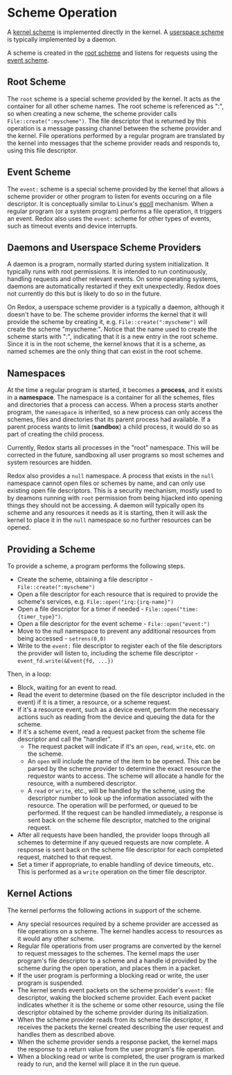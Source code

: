 # Scheme Operation

A [kernel scheme](./ch05-03-schemes.md#kernel-vs-userspace-schemes) is implemented directly in the kernel. A [userspace scheme](./ch05-03-schemes.md#kernel-vs-userspace-schemes) is typically implemented by a daemon.

A scheme is created in the [root scheme](#root-scheme) and listens for requests using the [event scheme](#event-scheme).

## Root Scheme

The `root` scheme is a special scheme provided by the kernel. It acts as the container for all other scheme names. The root scheme is referenced as ":", so when creating a new scheme, the scheme provider calls `File::create(":myscheme")`. The file descriptor that is returned by this operation is a message passing channel between the scheme provider and the kernel. File operations performed by a regular program are translated by the kernel into messages that the scheme provider reads and responds to, using this file descriptor.

## Event Scheme

The `event:` scheme is a special scheme provided by the kernel that allows a scheme provider or other program to listen for events occuring on a file descriptor. It is conceptually similar to Linux's [epoll](https://manpages.ubuntu.com/manpages/focal/en/man7/epoll.7.html) mechanism. When a regular program (or a system program) performs a file operation, it triggers an event. Redox also uses the `event:` scheme for other types of events, such as timeout events and device interrupts.

## Daemons and Userspace Scheme Providers

A daemon is a program, normally started during system initialization. It typically runs with root permissions. It is intended to run continuously, handling requests and other relevant events. On some operating systems, daemons are automatically restarted if they exit unexpectedly. Redox does not currently do this but is likely to do so in the future.

On Redox, a userspace scheme provider is a typically a daemon, although it doesn't have to be. The scheme provider informs the kernel that it will provide the scheme by creating it, e.g. `File::create(":myscheme")` will create the scheme "myscheme:". Notice that the name used to create the scheme starts with ":", indicating that it is a new entry in the root scheme. Since it is in the root scheme, the kernel knows that it is a scheme, as named schemes are the only thing that can exist in the root scheme.

## Namespaces

At the time a regular program is started, it becomes a **process**, and it exists in a **namespace**. The namespace is a container for all the schemes, files and directories that a process can access. When a process starts another program, the `namesapace` is inherited, so a new process can only access the schemes, files and directories that its parent process had available. If a parent process wants to limit (**sandbox**) a child process, it would do so as part of creating the child process.

Currently, Redox starts all processes in the "root" namespace. This will be corrected in the future, sandboxing all user programs so most schemes and system resources are hidden.

Redox also provides a `null` namespace. A process that exists in the `null` namespace cannot open files or schemes by name, and can only use existing open file descriptors. This is a security mechanism, mostly used to by deamons running with `root` permission from being hijacked into opening things they should not be accessing. A daemon will typically open its scheme and any resources it needs as it is starting, then it will ask the kernel to place it in the `null` namespace so no further resources can be opened.

## Providing a Scheme

To provide a scheme, a program performs the following steps.

- Create the scheme, obtaining a file descriptor - `File::create(":myscheme")`
- Open a file descriptor for each resource that is required to provide the scheme's services, e.g. `File::open("irq:{irq-name}")`
- Open a file descriptor for a timer if needed - `File::open("time:{timer_type}")`.
- Open a file descriptor for the event scheme - `File::open("event:")`
- Move to the null namespace to prevent any additional resources from being accessed - `setrens(0,0)`
- Write to the `event:` file descriptor to register each of the file descriptors the provider will listen to, including the scheme file descriptor - `event_fd.write(&Event{fd, ...})`

Then, in a loop:

- Block, waiting for an event to read.
- Read the event to determine (based on the file descriptor included in the event) if it is a timer, a resource, or a scheme request.
- If it's a resource event, such as a device event, perform the necessary actions such as reading from the device and queuing the data for the scheme.
- If it's a scheme event, read a request packet from the scheme file descriptor and call the "handler".
  - The request packet will indicate if it's an `open`, `read`, `write`, etc. on the scheme.
  - An `open` will include the name of the item to be opened. This can be parsed by the scheme provider to determine the exact resource the requestor wants to access. The scheme will allocate a handle for the resource, with a numbered descriptor.
  - A `read` or `write`, etc., will be handled by the scheme, using the descriptor number to look up the information associated with the resource. The operation will be performed, or queued to be performed. If the request can be handled immediately, a response is sent back on the scheme file descriptor, matched to the original request.
- After all requests have been handled, the provider loops through all schemes to determine if any queued requests are now complete. A response is sent back on the scheme file descriptor for each completed request, matched to that request.
- Set a timer if appropriate, to enable handling of device timeouts, etc. This is performed as a `write` operation on the timer file descriptor.

## Kernel Actions

The kernel performs the following actions in support of the scheme.

- Any special resources required by a scheme provider are accessed as file operations on a scheme. The kernel handles access to resources as it would any other scheme.
- Regular file operations from user programs are converted by the kernel to request messages to the schemes. The kernel maps the user program's file descriptor to a scheme and a handle id provided by the scheme during the open operation, and places them in a packet.
- If the user program is performing a blocking read or write, the user program is suspended.
- The kernel sends event packets on the scheme provider's `event:` file descriptor, waking the blocked scheme provider. Each event packet indicates whether it is the scheme or some other resource, using the file descriptor obtained by the scheme provider during its initialization.
- When the scheme provider reads from its scheme file descriptor, it receives the packets the kernel created describing the user request and handles them as described above.
- When the scheme provider sends a response packet, the kernel maps the response to a return value from the user program's file operation.
- When a blocking read or write is completed, the user program is marked ready to run, and the kernel will place it in the run queue.
